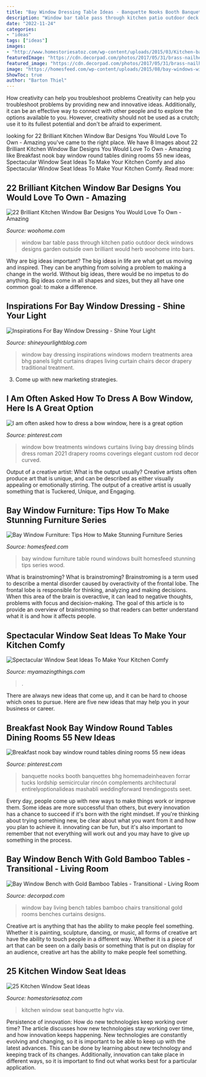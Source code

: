 ```yaml
---
title: "Bay Window Dressing Table Ideas - Banquette Nooks Booth Banquettes Bhg Homemadeinheaven Forrar Tucks Lordship Semicircular Rincón Complements Architectural Entirelyoptionalideas Mashabli Weddingforward Trendingposts Seet"
description: "Window bar table pass through kitchen patio outdoor deck windows designs garden outside own brilliant would herb woohome into bars"
date: "2022-11-24"
categories:
- "ideas"
tags: ["ideas"]
images:
- "http://www.homestoriesatoz.com/wp-content/uploads/2015/03/Kitchen-banquette-idea.jpg"
featuredImage: "https://cdn.decorpad.com/photos/2017/05/31/brass-nailhead-wingback-chairs.jpg"
featured_image: "https://cdn.decorpad.com/photos/2017/05/31/brass-nailhead-wingback-chairs.jpg"
image: "https://homesfeed.com/wp-content/uploads/2015/08/bay-windows-with-built-in-sofa-in-blue-color-round-wood-table-with-a-pair-of-black-chairs-a-classic-pendant-lamp-darker-staining-wood-floors.jpg"
ShowToc: true
author: "Barton Thiel"
---
```



How creativity can help you troubleshoot problems
Creativity can help you troubleshoot problems by providing new and innovative ideas. Additionally, it can be an effective way to connect with other people and to explore the options available to you. However, creativity should not be used as a crutch; use it to its fullest potential and don't be afraid to experiment.

	

		
looking for 22 Brilliant Kitchen Window Bar Designs You Would Love To Own - Amazing you've came to the right place. We have 8 Images about 22 Brilliant Kitchen Window Bar Designs You Would Love To Own - Amazing like Breakfast nook bay window round tables dining rooms 55 new ideas, Spectacular Window Seat Ideas To Make Your Kitchen Comfy and also Spectacular Window Seat Ideas To Make Your Kitchen Comfy. Read more:
		
    
## 22 Brilliant Kitchen Window Bar Designs You Would Love To Own - Amazing

<img loading=lazy src="https://www.woohome.com/wp-content/uploads/2015/06/Window-Bar-Ideas-WooHome-6.jpg" onerror="this.onerror=null;this.src='https://tse4.mm.bing.net/th?id=OIP.tkc97KFq5YZa65LmpOTVfgHaLd&amp;pid=15.1';" alt="22 Brilliant Kitchen Window Bar Designs You Would Love To Own - Amazing">

_Source: woohome.com_

>window bar table pass through kitchen patio outdoor deck windows designs garden outside own brilliant would herb woohome into bars. 

	

Why are big ideas important?
The big ideas in life are what get us moving and inspired. They can be anything from solving a problem to making a change in the world. Without big ideas, there would be no impetus to do anything. Big ideas come in all shapes and sizes, but they all have one common goal: to make a difference.

    
## Inspirations For Bay Window Dressing - Shine Your Light

<img loading=lazy src="http://4.bp.blogspot.com/-X7Hzt_RE8E0/UD1Cme2UgZI/AAAAAAAAI6A/CtYxNBcOMg4/s1600/bhgbay.jpg" onerror="this.onerror=null;this.src='https://tse2.mm.bing.net/th?id=OIP.dwvHcX27etu-cNHBv6NFuwHaJ3&amp;pid=15.1';" alt="Inspirations For Bay Window Dressing - Shine Your Light">

_Source: shineyourlightblog.com_

>window bay dressing inspirations windows modern treatments area bhg panels light curtains drapes living curtain chairs decor drapery traditional treatment. 

	

3. Come up with new marketing strategies.

    
## I Am Often Asked How To Dress A Bow Window, Here Is A Great Option

<img loading=lazy src="https://i.pinimg.com/736x/1c/07/cc/1c07cc339ef27585c0acbd4db11e3b01--bow-window-treatments-bow-windows.jpg" onerror="this.onerror=null;this.src='https://tse2.mm.bing.net/th?id=OIP.fF_eMSNoQYTAPbhLd7TD2AHaJ3&amp;pid=15.1';" alt="I am often asked how to dress a bow window, here is a great option">

_Source: pinterest.com_

>window bow treatments windows curtains living bay dressing blinds dress roman 2021 drapery rooms coverings elegant custom rod decor curved. 

	

Output of a creative artist: What is the output usually?
Creative artists often produce art that is unique, and can be described as either visually appealing or emotionally stirring. The output of a creative artist is usually something that is Tuckered, Unique, and Engaging.

    
## Bay Window Furniture: Tips How To Make Stunning Furniture Series

<img loading=lazy src="https://homesfeed.com/wp-content/uploads/2015/08/bay-windows-with-built-in-sofa-in-blue-color-round-wood-table-with-a-pair-of-black-chairs-a-classic-pendant-lamp-darker-staining-wood-floors.jpg" onerror="this.onerror=null;this.src='https://tse1.mm.bing.net/th?id=OIP.ySqQLPh27RjJiA0WYJFMewHaJ5&amp;pid=15.1';" alt="Bay Window Furniture: Tips How to Make Stunning Furniture Series">

_Source: homesfeed.com_

>bay window furniture table round windows built homesfeed stunning tips series wood. 

	

What is brainstroming?
What is brainstroming? Brainstroming is a term used to describe a mental disorder caused by overactivity of the frontal lobe. The frontal lobe is responsible for thinking, analyzing and making decisions. When this area of the brain is overactive, it can lead to negative thoughts, problems with focus and decision-making. The goal of this article is to provide an overview of brainstroming so that readers can better understand what it is and how it affects people.

    
## Spectacular Window Seat Ideas To Make Your Kitchen Comfy

<img loading=lazy src="https://myamazingthings.com/wp-content/uploads/2018/01/window-seating-2.jpg" onerror="this.onerror=null;this.src='https://tse2.mm.bing.net/th?id=OIP.5vc_2M_Us41ND0ew5BWG9gHaLH&amp;pid=15.1';" alt="Spectacular Window Seat Ideas To Make Your Kitchen Comfy">

_Source: myamazingthings.com_

>. 

	

There are always new ideas that come up, and it can be hard to choose which ones to pursue. Here are five new ideas that may help you in your business or career.

    
## Breakfast Nook Bay Window Round Tables Dining Rooms 55 New Ideas

<img loading=lazy src="https://i.pinimg.com/736x/58/57/d6/5857d625adcbe15acac161e0029e9f19.jpg" onerror="this.onerror=null;this.src='https://tse2.mm.bing.net/th?id=OIP.fZnP2UVmKehFtHNlniiomwAAAA&amp;pid=15.1';" alt="Breakfast nook bay window round tables dining rooms 55 new ideas">

_Source: pinterest.com_

>banquette nooks booth banquettes bhg homemadeinheaven forrar tucks lordship semicircular rincón complements architectural entirelyoptionalideas mashabli weddingforward trendingposts seet. 

	

Every day, people come up with new ways to make things work or improve them. Some ideas are more successful than others, but every innovation has a chance to succeed if it's born with the right mindset. If you're thinking about trying something new, be clear about what you want from it and how you plan to achieve it. innovating can be fun, but it's also important to remember that not everything will work out and you may have to give up something in the process.

    
## Bay Window Bench With Gold Bamboo Tables - Transitional - Living Room

<img loading=lazy src="https://cdn.decorpad.com/photos/2017/05/31/brass-nailhead-wingback-chairs.jpg" onerror="this.onerror=null;this.src='https://tse3.mm.bing.net/th?id=OIP.iJEMI6nsdTHV5zVJEzkRGwHaKK&amp;pid=15.1';" alt="Bay Window Bench with Gold Bamboo Tables - Transitional - Living Room">

_Source: decorpad.com_

>window bay living bench tables bamboo chairs transitional gold rooms benches curtains designs. 

	

Creative art is anything that has the ability to make people feel something. Whether it is painting, sculpture, dancing, or music, all forms of creative art have the ability to touch people in a different way. Whether it is a piece of art that can be seen on a daily basis or something that is put on display for an audience, creative art has the ability to make people feel something.

    
## 25 Kitchen Window Seat Ideas

<img loading=lazy src="http://www.homestoriesatoz.com/wp-content/uploads/2015/03/Kitchen-banquette-idea.jpg" onerror="this.onerror=null;this.src='https://tse1.mm.bing.net/th?id=OIP.K93YqcQpqWh6enTPaayX7QHaJ4&amp;pid=15.1';" alt="25 Kitchen Window Seat Ideas">

_Source: homestoriesatoz.com_

>kitchen window seat banquette hgtv via. 

	

Persistence of innovation: How do new technologies keep working over time?
The article discusses how new technologies stay working over time, and how innovation keeps happening. New technologies are constantly evolving and changing, so it is important to be able to keep up with the latest advances. This can be done by learning about new technology and keeping track of its changes. Additionally, innovation can take place in different ways, so it is important to find out what works best for a particular application.

